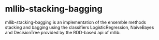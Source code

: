 # mllib-stacking-bagging

mllib-stacking-bagging is an implementation of the ensemble methods stacking and bagging using the classifiers LogisticRegression, NaiveBayes and DecisionTree provided by the RDD-based api of mllib.
